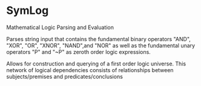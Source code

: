 # SymLog
Mathematical Logic Parsing and Evaluation


Parses string input that contains the fundamental binary operators "AND", "XOR", "OR", "XNOR", "NAND",and "NOR" as well as the fundamental unary operators "P" and "~P" as zeroth order logic expressions.

Allows for construction and querying of a first order logic universe. This network of logical dependencies consists of relationships between subjects/premises and predicates/conclusions 
